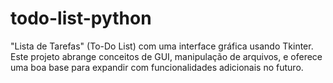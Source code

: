 # todo-list-python
"Lista de Tarefas" (To-Do List) com uma interface gráfica usando Tkinter. Este projeto abrange conceitos de GUI, manipulação de arquivos, e oferece uma boa base para expandir com funcionalidades adicionais no futuro.
